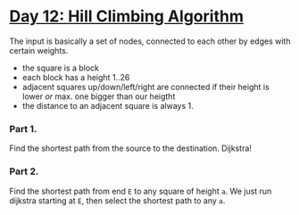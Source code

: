 # [Day 12: Hill Climbing Algorithm](https://adventofcode.com/2022/day/12)

The input is basically a set of nodes, connected to each other by edges
with certain weights.

- the square is a block
- each block has a height 1..26
- adjacent squares up/down/left/right are connected if their height
  is lower _or_ max. one bigger than our heigtht
- the distance to an adjacent square is always 1.

### Part 1.

Find the shortest path from the source to the destination. Dijkstra!

### Part 2.

Find the shortest path from end `E` to any square of height `a`. We just run
dijkstra starting at `E`, then select the shortest path to any `a`.
